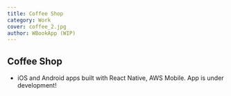 ```yaml
---
title: Coffee Shop
category: Work
cover: coffee_2.jpg
author: WBookApp (WIP)
---
```


## Coffee Shop

- iOS and Android apps built with React Native, AWS Mobile. App is under development!
